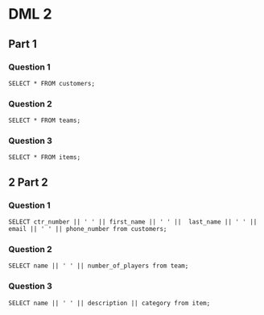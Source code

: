 # DML 2

## Part 1
### Question 1
`SELECT * FROM customers;`

### Question 2
`SELECT * FROM teams;`

### Question 3
`SELECT * FROM items;`

## 2 Part 2

### Question 1
`SELECT ctr_number || ' ' || first_name || ' ' ||  last_name || ' ' ||  email || ' ' || phone_number from customers;`

### Question 2
`SELECT name || ' ' || number_of_players from team;`

### Question 3
`SELECT name || ' ' || description || category from item;`

